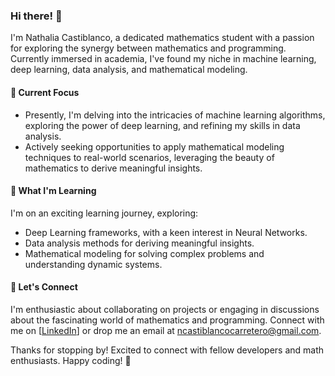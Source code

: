 ### Hi there! 👋

I'm Nathalia Castiblanco, a dedicated mathematics student with a passion for exploring the synergy between mathematics and programming. Currently immersed in academia, I've found my niche in machine learning, deep learning, data analysis, and mathematical modeling.

#### 🔭 Current Focus

- Presently, I'm delving into the intricacies of machine learning algorithms, exploring the power of deep learning, and refining my skills in data analysis.
- Actively seeking opportunities to apply mathematical modeling techniques to real-world scenarios, leveraging the beauty of mathematics to derive meaningful insights.

#### 🌱 What I'm Learning

I'm on an exciting learning journey, exploring:

- Deep Learning frameworks, with a keen interest in Neural Networks.
- Data analysis methods for deriving meaningful insights.
- Mathematical modeling for solving complex problems and understanding dynamic systems.

#### 💬 Let's Connect

I'm enthusiastic about collaborating on projects or engaging in discussions about the fascinating world of mathematics and programming. Connect with me on [[LinkedIn](https://www.linkedin.com/in/nathalia-castiblanco/)] or drop me an email at ncastiblancocarretero@gmail.com.

Thanks for stopping by! Excited to connect with fellow developers and math enthusiasts. Happy coding! 🚀
